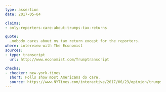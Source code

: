 ```yaml
---
type: assertion
date: 2017-05-04

claims:
- only-reporters-care-about-trumps-tax-returns

quote:
  …nobody cares about my tax return except for the reporters.
where: interview with The Economist
sources:
- type: transcript
  url: http://www.economist.com/Trumptranscript

checks:
- checker: new-york-times
  short: Polls show most Americans do care.
  source: https://www.NYTimes.com/interactive/2017/06/23/opinion/trumps-lies.html
---
```

